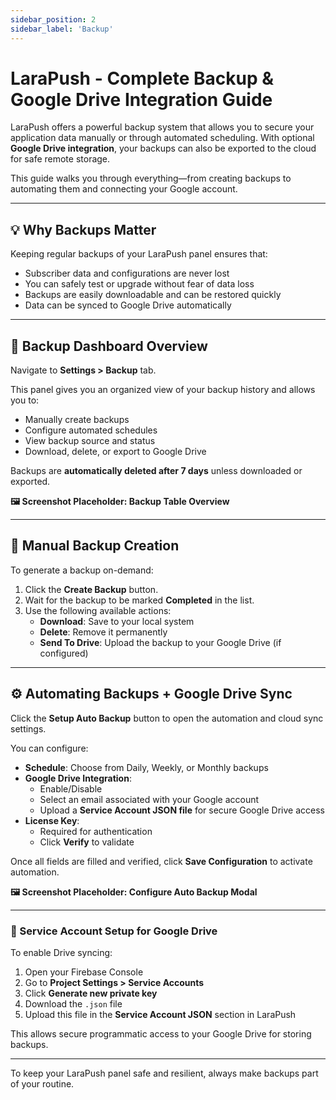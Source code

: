 ```yaml
---
sidebar_position: 2
sidebar_label: 'Backup'
---
```


# LaraPush - Complete Backup & Google Drive Integration Guide

LaraPush offers a powerful backup system that allows you to secure your application data manually or through automated scheduling. With optional **Google Drive integration**, your backups can also be exported to the cloud for safe remote storage.

This guide walks you through everything—from creating backups to automating them and connecting your Google account.

---

## 💡 Why Backups Matter

Keeping regular backups of your LaraPush panel ensures that:

- Subscriber data and configurations are never lost
- You can safely test or upgrade without fear of data loss
- Backups are easily downloadable and can be restored quickly
- Data can be synced to Google Drive automatically

---

## 📁 Backup Dashboard Overview

Navigate to **Settings > Backup** tab.

This panel gives you an organized view of your backup history and allows you to:

- Manually create backups
- Configure automated schedules
- View backup source and status
- Download, delete, or export to Google Drive

Backups are **automatically deleted after 7 days** unless downloaded or exported.

**🖼️ Screenshot Placeholder: Backup Table Overview**

---

## 🔘 Manual Backup Creation

To generate a backup on-demand:

1. Click the **Create Backup** button.
2. Wait for the backup to be marked **Completed** in the list.
3. Use the following available actions:
   - **Download**: Save to your local system
   - **Delete**: Remove it permanently
   - **Send To Drive**: Upload the backup to your Google Drive (if configured)

---

## ⚙️ Automating Backups + Google Drive Sync

Click the **Setup Auto Backup** button to open the automation and cloud sync settings.

You can configure:

- **Schedule**: Choose from Daily, Weekly, or Monthly backups
- **Google Drive Integration**:
  - Enable/Disable
  - Select an email associated with your Google account
  - Upload a **Service Account JSON file** for secure Google Drive access
- **License Key**:
  - Required for authentication
  - Click **Verify** to validate

Once all fields are filled and verified, click **Save Configuration** to activate automation.

**🖼️ Screenshot Placeholder: Configure Auto Backup Modal**

---

### 🔐 Service Account Setup for Google Drive

To enable Drive syncing:

1. Open your Firebase Console
2. Go to **Project Settings > Service Accounts**
3. Click **Generate new private key**
4. Download the `.json` file
5. Upload this file in the **Service Account JSON** section in LaraPush

This allows secure programmatic access to your Google Drive for storing backups.

---

To keep your LaraPush panel safe and resilient, always make backups part of your routine.
